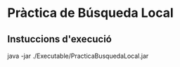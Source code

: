# Pràctica de Búsqueda Local

## Instuccions d'execució

java -jar ./Executable/PracticaBusquedaLocal.jar
